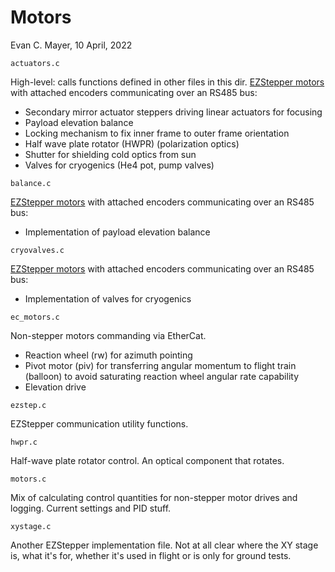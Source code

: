# Motors

Evan C. Mayer, 10 April, 2022

`actuators.c`

High-level: calls functions defined in other files in this dir. [EZStepper motors](https://www.allmotion.com/New%20PDF%27s/EZ17_23/Command_Set.pdf) with attached encoders communicating over an RS485 bus:
* Secondary mirror actuator steppers driving linear actuators for focusing
* Payload elevation balance
* Locking mechanism to fix inner frame to outer frame orientation
* Half wave plate rotator (HWPR) (polarization optics) 
* Shutter for shielding cold optics from sun
* Valves for cryogenics (He4 pot, pump valves)

`balance.c`

[EZStepper motors](https://www.allmotion.com/New%20PDF%27s/EZ17_23/Command_Set.pdf) with attached encoders communicating over an RS485 bus:
* Implementation of payload elevation balance

`cryovalves.c`

[EZStepper motors](https://www.allmotion.com/New%20PDF%27s/EZ17_23/Command_Set.pdf) with attached encoders communicating over an RS485 bus:
* Implementation of valves for cryogenics

`ec_motors.c`

Non-stepper motors commanding via EtherCat.
* Reaction wheel (rw) for azimuth pointing
* Pivot motor (piv) for transferring angular momentum to flight train (balloon) to avoid saturating reaction wheel angular rate capability
* Elevation drive

`ezstep.c`

EZStepper communication utility functions.

`hwpr.c`

Half-wave plate rotator control. An optical component that rotates.

`motors.c`

Mix of calculating control quantities for non-stepper motor drives and logging. Current settings and PID stuff.

`xystage.c`

Another EZStepper implementation file. Not at all clear where the XY stage is, what it's for, whether it's used in flight or is only for ground tests.